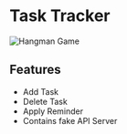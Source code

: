 # Task Tracker

![Hangman Game](https://i.ibb.co/b6SnzJZ/task-Tracker.png)
## Features
- Add Task
- Delete Task
- Apply Reminder
- Contains fake API Server
